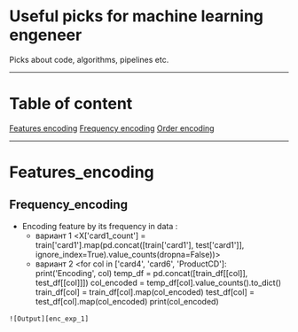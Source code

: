 [enc_exp_1]: img/enc_exp_1.png

# Useful picks for machine learning engeneer

Picks about code, algorithms, pipelines etc.
___

# Table of content
[Features encoding](#Features_encoding)
    [Frequency encoding](#Frequency_encoding)
    [Order encoding](#Order_encoding)


___

# Features_encoding
## Frequency_encoding
* Encoding feature by its frequency in data :
    * вариант 1
    <X['card1_count'] = train['card1'].map(pd.concat([train['card1'], test['card1']], ignore_index=True).value_counts(dropna=False))>
    * вариант 2
    <for col in ['card4', 'card6', 'ProductCD']:
        print('Encoding', col)
        temp_df = pd.concat([train_df[[col]], test_df[[col]]])
        col_encoded = temp_df[col].value_counts().to_dict()   
        train_df[col] = train_df[col].map(col_encoded)
        test_df[col]  = test_df[col].map(col_encoded)
        print(col_encoded)
>
    ![Output][enc_exp_1]